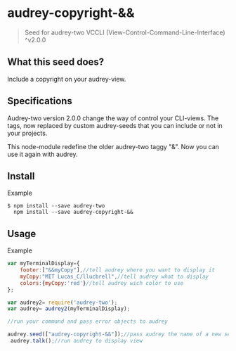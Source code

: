 # audrey-copyright-&&

> Seed for audrey-two VCCLI (View-Control-Command-Line-Interface) ^v2.0.0


## What this seed does?

Include a copyright on your audrey-view.

## Specifications

Audrey-two version 2.0.0 change the way of control your CLI-views. The tags, now replaced by custom audrey-seeds that you can include or not in your projects.

This node-module redefine the older audrey-two taggy "&". Now you can use it again with audrey.

## Install

Example
```
$ npm install --save audrey-two
  npm install --save audrey-copyright-&&
```
## Usage

Example

```js
var myTerminalDisplay={
	footer:["&&myCopy"],//tell audrey where you want to display it
	myCopy:"MIT Lucas_C/llucbrell",//tell audrey what to display
	colors:{myCopy:'red'}//tell audrey wich color to use
};

var audrey2= require('audrey-two');
var audrey= audrey2(myTerminalDisplay);

//run your command and pass error objects to audrey

audrey.seed(["audrey-copyright-&&"]);//pass audrey the name of a new seed
 audrey.talk();//run audrey to display view
```
